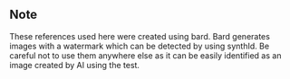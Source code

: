 ## Note

These references used here were created using bard. 
Bard generates images with a watermark which can be detected by using synthId.
Be careful not to use them anywhere else as it can be easily identified as an image created by AI using the test. 